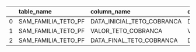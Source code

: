 |    | table_name          | column_name                | dw_column_name             |   num_distinct |   percent_nulls |
|---:|:--------------------|:---------------------------|:---------------------------|---------------:|----------------:|
|  0 | SAM_FAMILIA_TETO_PF | DATA_INICIAL_TETO_COBRANCA | DATA_INICIAL_TETO_COBRANCA |           2073 |            0.92 |
|  1 | SAM_FAMILIA_TETO_PF | VALOR_TETO_COBRANCA        | VALOR_TETO_COBRANCA        |            619 |            0.92 |
|  2 | SAM_FAMILIA_TETO_PF | DATA_FINAL_TETO_COBRANCA   | DATA_FINAL_TETO_COBRANCA   |             45 |            1    |